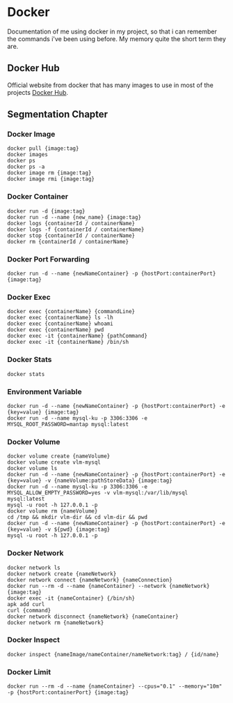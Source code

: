 # Docker
Documentation of me using docker in my project, so that i can remember the commands i've been using before. My memory quite the short term they are.

## Docker Hub
Official website from docker that has many images to use in most of the projects [Docker Hub](https://hub.docker.com).

## Segmentation Chapter
### Docker Image
```
docker pull {image:tag}
docker images
docker ps
docker ps -a
docker image rm {image:tag}
docker image rmi {image:tag}
```
### Docker Container 
```
docker run -d {image:tag}
docker run -d --name {new_name} {image:tag}
docker logs {containerId / containerName}
docker logs -f {containerId / containerName}
docker stop {containerId / containerName}
docker rm {containerId / containerName}
```
### Docker Port Forwarding
```
docker run -d --name {newNameContainer} -p {hostPort:containerPort} {image:tag}
```
### Docker Exec
```
docker exec {containerName} {commandLine}
docker exec {containerName} ls -lh
docker exec {containerName} whoami
docker exec {containerName} pwd
docker exec -it {containerName} {pathCommand}
docker exec -it {containerName} /bin/sh
```
### Docker Stats
```
docker stats
```
### Environment Variable
```
docker run -d --name {newNameContainer} -p {hostPort:containerPort} -e {key=value} {image:tag}
docker run -d --name mysql-ku -p 3306:3306 -e MYSQL_ROOT_PASSWORD=mantap mysql:latest
```
### Docker Volume
```
docker volume create {nameVolume}
docker volume create vlm-mysql
docker volume ls
docker run -d --name {newNameContainer} -p {hostPort:containerPort} -e {key=value} -v {nameVolume:pathStoreData} {image:tag}
docker run -d --name mysql-ku -p 3306:3306 -e MYSQL_ALLOW_EMPTY_PASSWORD=yes -v vlm-mysql:/var/lib/mysql mysql:latest
mysql -u root -h 127.0.0.1 -p
docker volume rm {nameVolume}
cd /tmp && mkdir vlm-dir && cd vlm-dir && pwd
docker run -d --name {newNameContainer} -p {hostPort:containerPort} -e {key=value} -v ${pwd} {image:tag}
mysql -u root -h 127.0.0.1 -p
```
### Docker Network
```
docker network ls
docker network create {nameNetwork}
docker network connect {nameNetwork} {nameConnection}
docker run --rm -d --name {nameContainer} --network {nameNetwork} {image:tag}
docker exec -it {nameContainer} {/bin/sh}
apk add curl
curl {command}
docker network disconnect {nameNetwork} {nameContainer}
docker network rm {nameNetwork} 
```
### Docker Inspect
```
docker inspect {nameImage/nameContainer/nameNetwork:tag} / {id/name}
```
### Docker Limit
```
docker run --rm -d --name {nameContainer} --cpus="0.1" --memory="10m" -p {hostPort:containerPort} {image:tag}
```










